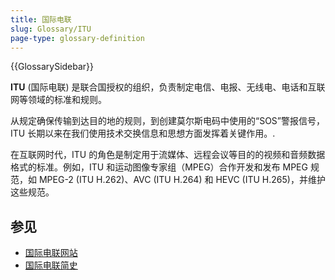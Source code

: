 ```yaml
---
title: 国际电联
slug: Glossary/ITU
page-type: glossary-definition
---
```


{{GlossarySidebar}}

**ITU** (国际电联) 是联合国授权的组织，负责制定电信、电报、无线电、电话和互联网等领域的标准和规则。

从规定确保传输到达目的地的规则，到创建莫尔斯电码中使用的“SOS”警报信号，ITU 长期以来在我们使用技术交换信息和思想方面发挥着关键作用。.

在互联网时代，ITU 的角色是制定用于流媒体、远程会议等目的的视频和音频数据格式的标准。例如，ITU 和运动图像专家组（MPEG）合作开发和发布 MPEG 规范，如 MPEG-2 (ITU H.262)、AVC (ITU H.264) 和 HEVC (ITU H.265)，并维护这些规范。

## 参见

- [国际电联网站](https://www.itu.int/zh/Pages/default.aspx)
- [国际电联简史](https://www.itu.int/zh/history/Pages/ITUsHistory.aspx)
